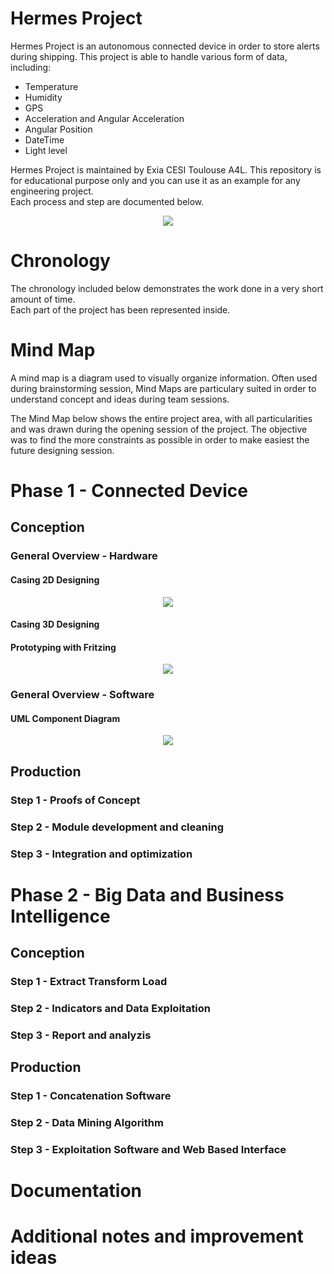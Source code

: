 <h1>Hermes Project</h1>

<p>Hermes Project is an autonomous connected device in order to store alerts during shipping.
This project is able to handle various form of data, including:</p>

- Temperature
- Humidity
- GPS
- Acceleration and Angular Acceleration
- Angular Position
- DateTime
- Light level

<p>Hermes Project is maintained by Exia CESI Toulouse A4L.
This repository is for educational purpose only and you can use it as an example for any
engineering project. <br /> Each process and step are documented below.</p>

<p align="center"><img src="https://cloud.githubusercontent.com/assets/11026659/16190604/6f799622-36e0-11e6-8e90-47059148459a.png" /></p>

# Chronology

<p>The chronology included below demonstrates the work done in a very short amount of time.
<br />Each part of the project has been represented inside.</p>

# Mind Map

<p>A mind map is a diagram used to visually organize information.
Often used during brainstorming session, Mind Maps are particulary suited in order to understand
concept and ideas during team sessions. </p>

<p>The Mind Map below shows the entire project area, with all particularities and was drawn during the opening
session of the project. The objective was to find the more constraints as possible in order to make easiest the future designing session.</p>


# Phase 1 - Connected Device 

## Conception

### General Overview - Hardware

#### Casing 2D Designing

<p align="center"><img src="https://cloud.githubusercontent.com/assets/11026659/16233852/fba02162-37cf-11e6-8098-4db12e32b809.jpg" /></p>

#### Casing 3D Designing 

#### Prototyping with Fritzing

<p align="center"><img src="https://cloud.githubusercontent.com/assets/11026659/16234120/cedd3722-37d0-11e6-8bb0-04d2fe67dd39.png" /></p>


### General Overview - Software

#### UML Component Diagram

<p align="center"><img src="https://cloud.githubusercontent.com/assets/11026659/16233778/c7598204-37cf-11e6-8e46-18837fe142e8.png" /></p>

## Production

### Step 1 - Proofs of Concept

### Step 2 - Module development and cleaning

### Step 3 - Integration and optimization

# Phase 2 - Big Data and Business Intelligence

## Conception

### Step 1 - Extract Transform Load

### Step 2 - Indicators and Data Exploitation 

### Step 3 - Report and analyzis

## Production

### Step 1 - Concatenation Software

### Step 2 - Data Mining Algorithm

### Step 3 - Exploitation Software and Web Based Interface

# Documentation

# Additional notes and improvement ideas


